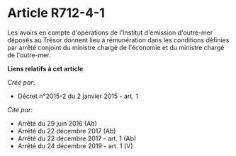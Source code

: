 # Article R712-4-1

Les  avoirs en compte d'opérations de l'Institut d'émission d'outre-mer  déposés au Trésor donnent lieu à rémunération dans
les conditions  définies par arrêté conjoint du ministre chargé de l'économie et du  ministre chargé de l'outre-mer.

**Liens relatifs à cet article**

_Créé par_:

  - Décret n°2015-2 du 2 janvier 2015 - art. 1

_Cité par_:

  - Arrêté du 29 juin 2016 (Ab)
  - Arrêté du 22 décembre 2017 (Ab)
  - Arrêté du 22 décembre 2017 - art. 1 (Ab)
  - Arrêté du 24 décembre 2019 - art. 1 (V)
